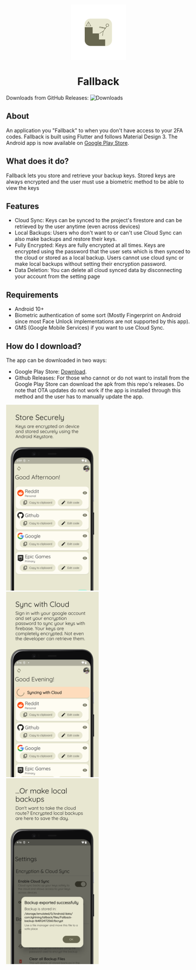 <div align="center">
    <img src="readme_assets/fallback_squircle_logo.png" alt="logo" width="150" height="150"/>
    <h1>Fallback</h1>
</div>

Downloads from GitHub Releases: ![Downloads](https://img.shields.io/github/downloads/lightningbolt047/Fallback/total)

<div>
    <h2>About</h2>
    <p>An application you "Fallback" to when you don't have access to your 2FA codes. Fallback is built using Flutter and follows Material Design 3. The Android app is now available on <a href="https://play.google.com/store/apps/details?id=com.lightning.fallback">Google Play Store</a>.</p>
</div>

<div>
    <h2>What does it do?</h2>
    <p>Fallback lets you store and retrieve your backup keys. Stored keys are always encrypted and the user must use a biometric method to be able to view the keys</p>
</div>

<div>
    <h2>Features</h2>
    <ul>
        <li>Cloud Sync: Keys can be synced to the project's firestore and can be retrieved by the user anytime (even across devices)</li>
        <li>Local Backups: Users who don't want to or can't use Cloud Sync can also make backups and restore their keys.</li>
        <li>Fully Encrypted: Keys are fully encrypted at all times. Keys are encrypted using the password that the user sets which is then synced to the cloud or stored as a local backup. Users cannot use cloud sync or make local backups without setting their encryption password.</li>
        <li>Data Deletion: You can delete all cloud synced data by disconnecting your account from the setting page</li>
    </ul>
</div>

<div>
    <h2>Requirements</h2>
    <ul>
        <li>
            Android 10+
        </li>
        <li>
            Biometric authentication of some sort (Mostly Fingerprint on Android since most Face Unlock implementations are not supported by this app). 
        </li>
        <li>
            GMS (Google Mobile Services) if you want to use Cloud Sync.
        </li>
    </ul>
</div>

<div>
    <h2>How do I download?</h2>
    <p>The app can be downloaded in two ways:</p>
    <ul>
        <li>Google Play Store: <a href="https://play.google.com/store/apps/details?id=com.lightning.fallback">Download</a>.</li>
        <li>Github Releases: For those who cannot or do not want to install from the Google Play Store can download the apk from this repo's releases. Do note that OTA updates do not work if the app is installed through this method and the user has to manually update the app.</li>
    </ul>
</div>

<div>
    <img src="readme_assets/store_securely.png" alt="store_securely" width="253.333" height="506.666"/>
    <img src="readme_assets/cloud_sync.png" alt="store_securely" width="253.333" height="506.666"/>
    <img src="readme_assets/local_backups.png" alt="store_securely" width="253.333" height="506.666"/>
</div>

